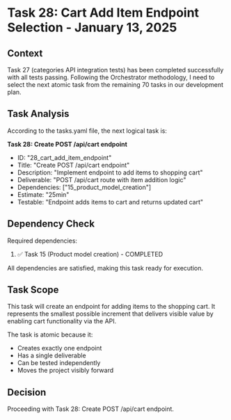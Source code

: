 # Task 28: Cart Add Item Endpoint Selection - January 13, 2025

## Context
Task 27 (categories API integration tests) has been completed successfully with all tests passing. Following the Orchestrator methodology, I need to select the next atomic task from the remaining 70 tasks in our development plan.

## Task Analysis
According to the tasks.yaml file, the next logical task is:

**Task 28: Create POST /api/cart endpoint**
- ID: "28_cart_add_item_endpoint"
- Title: "Create POST /api/cart endpoint"
- Description: "Implement endpoint to add items to shopping cart"
- Deliverable: "POST /api/cart route with item addition logic"
- Dependencies: ["15_product_model_creation"]
- Estimate: "25min"
- Testable: "Endpoint adds items to cart and returns updated cart"

## Dependency Check
Required dependencies:
1. ✅ Task 15 (Product model creation) - COMPLETED

All dependencies are satisfied, making this task ready for execution.

## Task Scope
This task will create an endpoint for adding items to the shopping cart. It represents the smallest possible increment that delivers visible value by enabling cart functionality via the API.

The task is atomic because it:
- Creates exactly one endpoint
- Has a single deliverable
- Can be tested independently
- Moves the project visibly forward

## Decision
Proceeding with Task 28: Create POST /api/cart endpoint.